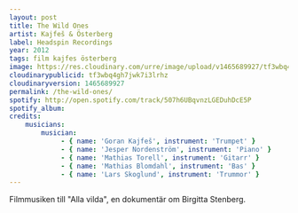 ```yaml
---
layout: post
title: The Wild Ones
artist: Kajfeš & Österberg
label: Headspin Recordings
year: 2012
tags: film kajfes österberg
image: https://res.cloudinary.com/urre/image/upload/v1465689927/tf3wbq4gh7jwk7i3lrhz.jpg
cloudinarypublicid: tf3wbq4gh7jwk7i3lrhz
cloudinaryversion: 1465689927
permalink: /the-wild-ones/
spotify: http://open.spotify.com/track/507h6UBqvnzLGEDuhDcE5P
spotify_album: 
credits:
    musicians:
        musician:
             - { name: 'Goran Kajfeš', instrument: 'Trumpet' }
             - { name: 'Jesper Nordenström', instrument: 'Piano' }
             - { name: 'Mathias Torell', instrument: 'Gitarr' }
             - { name: 'Mathias Blomdahl', instrument: 'Bas' }
             - { name: 'Lars Skoglund', instrument: 'Trummor' }
---
```


Filmmusiken till "Alla vilda", en dokumentär om Birgitta Stenberg.